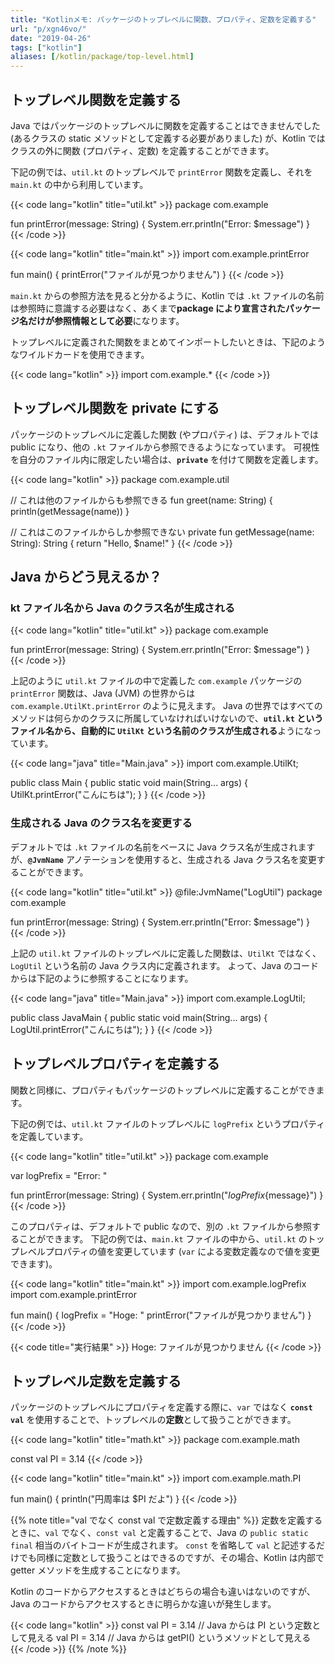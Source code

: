 ```yaml
---
title: "Kotlinメモ: パッケージのトップレベルに関数、プロパティ、定数を定義する"
url: "p/xgn46vo/"
date: "2019-04-26"
tags: ["kotlin"]
aliases: [/kotlin/package/top-level.html]
---
```


トップレベル関数を定義する
----

Java ではパッケージのトップレベルに関数を定義することはできませんでした (あるクラスの static メソッドとして定義する必要がありました) が、Kotlin ではクラスの外に関数 (プロパティ、定数) を定義することができます。

下記の例では、`util.kt` のトップレベルで `printError` 関数を定義し、それを `main.kt` の中から利用しています。

{{< code lang="kotlin" title="util.kt" >}}
package com.example

fun printError(message: String) {
    System.err.println("Error: $message")
}
{{< /code >}}

{{< code lang="kotlin" title="main.kt" >}}
import com.example.printError

fun main() {
    printError("ファイルが見つかりません")
}
{{< /code >}}

`main.kt` からの参照方法を見ると分かるように、Kotlin では `.kt` ファイルの名前は参照時に意識する必要はなく、あくまで**package により宣言されたパッケージ名だけが参照情報として必要**になります。

トップレベルに定義された関数をまとめてインポートしたいときは、下記のようなワイルドカードを使用できます。

{{< code lang="kotlin" >}}
import com.example.*
{{< /code >}}


トップレベル関数を private にする
----

パッケージのトップレベルに定義した関数 (やプロパティ) は、デフォルトでは public になり、他の `.kt` ファイルから参照できるようになっています。
可視性を自分のファイル内に限定したい場合は、**`private`** を付けて関数を定義します。

{{< code lang="kotlin" >}}
package com.example.util

// これは他のファイルからも参照できる
fun greet(name: String) {
    println(getMessage(name))
}

// これはこのファイルからしか参照できない
private fun getMessage(name: String): String {
    return "Hello, $name!"
}
{{< /code >}}


Java からどう見えるか？
----

### kt ファイル名から Java のクラス名が生成される

{{< code lang="kotlin" title="util.kt" >}}
package com.example

fun printError(message: String) {
    System.err.println("Error: $message")
}
{{< /code >}}

上記のように `util.kt` ファイルの中で定義した `com.example` パッケージの `printError` 関数は、Java (JVM) の世界からは `com.example.UtilKt.printError` のように見えます。
Java の世界ではすべてのメソッドは何らかのクラスに所属していなければいけないので、**`util.kt` というファイル名から、自動的に `UtilKt` という名前のクラスが生成される**ようになっています。

{{< code lang="java" title="Main.java" >}}
import com.example.UtilKt;

public class Main {
    public static void main(String... args) {
        UtilKt.printError("こんにちは");
    }
}
{{< /code >}}

### 生成される Java のクラス名を変更する

デフォルトでは `.kt` ファイルの名前をベースに Java クラス名が生成されますが、**`@JvmName`** アノテーションを使用すると、生成される Java クラス名を変更することができます。

{{< code lang="kotlin" title="util.kt" >}}
@file:JvmName("LogUtil")
package com.example

fun printError(message: String) {
    System.err.println("Error: $message")
}
{{< /code >}}

上記の `util.kt` ファイルのトップレベルに定義した関数は、`UtilKt` ではなく、`LogUtil` という名前の Java クラス内に定義されます。
よって、Java のコードからは下記のように参照することになります。

{{< code lang="java" title="Main.java" >}}
import com.example.LogUtil;

public class JavaMain {
    public static void main(String... args) {
        LogUtil.printError("こんにちは");
    }
}
{{< /code >}}


トップレベルプロパティを定義する
----

関数と同様に、プロパティもパッケージのトップレベルに定義することができます。

下記の例では、`util.kt` ファイルのトップレベルに `logPrefix` というプロパティを定義しています。

{{< code lang="kotlin" title="util.kt" >}}
package com.example

var logPrefix = "Error: "

fun printError(message: String) {
    System.err.println("${logPrefix}${message}")
}
{{< /code >}}

このプロパティは、デフォルトで public なので、別の `.kt` ファイルから参照することができます。
下記の例では、`main.kt` ファイルの中から、`util.kt` のトップレベルプロパティの値を変更しています (`var` による変数定義なので値を変更できます)。

{{< code lang="kotlin" title="main.kt" >}}
import com.example.logPrefix
import com.example.printError

fun main() {
    logPrefix = "Hoge: "
    printError("ファイルが見つかりません")
}
{{< /code >}}

{{< code title="実行結果" >}}
Hoge: ファイルが見つかりません
{{< /code >}}


トップレベル定数を定義する
----

パッケージのトップレベルにプロパティを定義する際に、`var` ではなく **`const val`** を使用することで、トップレベルの**定数**として扱うことができます。

{{< code lang="kotlin" title="math.kt" >}}
package com.example.math

const val PI = 3.14
{{< /code >}}

{{< code lang="kotlin" title="main.kt" >}}
import com.example.math.PI

fun main() {
    println("円周率は $PI だよ")
}
{{< /code >}}

{{% note title="val でなく const val で定数定義する理由" %}}
定数を定義するときに、`val` でなく、`const val` と定義することで、Java の `public static final` 相当のバイトコードが生成されます。
`const` を省略して `val` と記述するだけでも同様に定数として扱うことはできるのですが、その場合、Kotlin は内部で getter メソッドを生成することになります。

Kotlin のコードからアクセスするときはどちらの場合も違いはないのですが、Java のコードからアクセスするときに明らかな違いが発生します。

{{< code lang="kotlin" >}}
const val PI = 3.14  // Java からは PI という定数として見える
val PI = 3.14        // Java からは getPI() というメソッドとして見える
{{< /code >}}
{{% /note %}}

